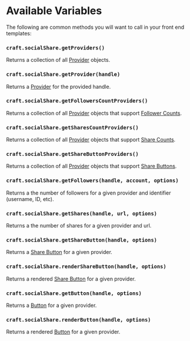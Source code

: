 # Available Variables
The following are common methods you will want to call in your front end templates:

### `craft.socialShare.getProviders()`
Returns a collection of all [Provider](docs:developers/provider) objects.

### `craft.socialShare.getProvider(handle)`
Returns a [Provider](docs:developers/provider) for the provided handle.

### `craft.socialShare.getFollowersCountProviders()`
Returns a collection of all [Provider](docs:developers/provider) objects that support [Follower Counts](docs:feature-tour/follower-counts).

### `craft.socialShare.getSharesCountProviders()`
Returns a collection of all [Provider](docs:developers/provider) objects that support [Share Counts](docs:feature-tour/share-counts).

### `craft.socialShare.getShareButtonProviders()`
Returns a collection of all [Provider](docs:developers/provider) objects that support [Share Buttons](docs:feature-tour/share-buttons).

### `craft.socialShare.getFollowers(handle, account, options)`
Returns a the number of followers for a given provider and identifier (username, ID, etc).

### `craft.socialShare.getShares(handle, url, options)`
Returns a the number of shares for a given provider and url.

### `craft.socialShare.getShareButton(handle, options)`
Returns a [Share Button](docs:developers/share-button) for a given provider.

### `craft.socialShare.renderShareButton(handle, options)`
Returns a rendered [Share Button](docs:developers/share-button) for a given provider.

### `craft.socialShare.getButton(handle, options)`
Returns a [Button](docs:developers/button) for a given provider.

### `craft.socialShare.renderButton(handle, options)`
Returns a rendered [Button](docs:developers/button) for a given provider.
